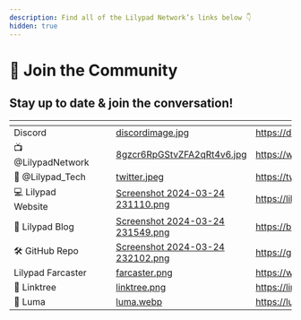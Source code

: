 ```yaml
---
description: Find all of the Lilypad Network’s links below 👇
hidden: true
---
```


# 👥 Join the Community

## Stay up to date & join the conversation!

<table data-view="cards"><thead><tr><th></th><th data-hidden></th><th data-hidden></th><th data-hidden data-card-cover data-type="files"></th><th data-hidden data-card-target data-type="content-ref"></th></tr></thead><tbody><tr><td>Discord</td><td></td><td></td><td><a href=".gitbook/assets/discordimage.jpg">discordimage.jpg</a></td><td><a href="https://discord.gg/tnE8SMmsxW">https://discord.gg/tnE8SMmsxW</a></td></tr><tr><td>📺 @LilypadNetwork</td><td></td><td></td><td><a href=".gitbook/assets/8gzcr6RpGStvZFA2qRt4v6.jpg">8gzcr6RpGStvZFA2qRt4v6.jpg</a></td><td><a href="https://www.youtube.com/@lilypadnetwork">https://www.youtube.com/@lilypadnetwork</a></td></tr><tr><td>🔗 @Lilypad_Tech</td><td></td><td></td><td><a href=".gitbook/assets/twitter.jpeg">twitter.jpeg</a></td><td><a href="https://twitter.com/Lilypad_Tech">https://twitter.com/Lilypad_Tech</a></td></tr><tr><td>💻 Lilypad Website</td><td></td><td></td><td><a href=".gitbook/assets/Screenshot 2024-03-24 231110.png">Screenshot 2024-03-24 231110.png</a></td><td><a href="https://lilypad.tech">https://lilypad.tech</a></td></tr><tr><td>📝 Lilypad Blog</td><td></td><td></td><td><a href=".gitbook/assets/Screenshot 2024-03-24 231549.png">Screenshot 2024-03-24 231549.png</a></td><td><a href="https://blog.lilypadnetwork.org/">https://blog.lilypadnetwork.org/</a></td></tr><tr><td>🛠️ GitHub Repo</td><td></td><td></td><td><a href=".gitbook/assets/Screenshot 2024-03-24 232102.png">Screenshot 2024-03-24 232102.png</a></td><td><a href="https://github.com/Lilypad-Tech">https://github.com/Lilypad-Tech</a></td></tr><tr><td>Lilypad Farcaster</td><td></td><td></td><td><a href=".gitbook/assets/farcaster.png">farcaster.png</a></td><td><a href="https://warpcast.com/lilypad-tech">https://warpcast.com/lilypad-tech</a></td></tr><tr><td>🌳 Linktree</td><td></td><td></td><td><a href=".gitbook/assets/linktree.png">linktree.png</a></td><td><a href="https://linktr.ee/LilypadNetwork">https://linktr.ee/LilypadNetwork</a></td></tr><tr><td>📅 Luma</td><td></td><td></td><td><a href=".gitbook/assets/luma.webp">luma.webp</a></td><td><a href="https://lu.ma/lilypadnetwork">https://lu.ma/lilypadnetwork</a></td></tr></tbody></table>
